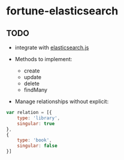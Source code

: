 fortune-elasticsearch
=====================


## TODO

- integrate with [elasticsearch.js](https://github.com/elasticsearch/elasticsearch-js)
- Methods to implement:
    - create
    - update
    - delete
    - findMany

- Manage relationships without explicit:

```js
var relation = [{
    type: 'library',
    singular: true
},
{
    type: 'book',
    singular: false
}]
```

